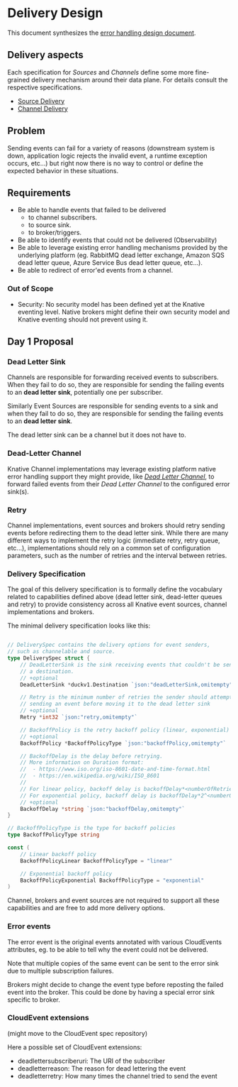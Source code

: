 # Delivery Design

This document synthesizes the
[error handling design document](https://docs.google.com/document/d/1qRrzGoHJQO-oc5p-yRK8IRfugd-FM_PXyM7lN5kcqks).

## Delivery aspects

Each specification for _Sources_ and _Channels_ define some more fine-grained
delivery mechanism around their data plane. For details consult the respective
specifications.

- [Source Delivery](https://github.com/knative/specs/blob/main/specs/eventing/sources.md#source-event-delivery)
- [Channel Delivery](https://github.com/knative/specs/blob/main/specs/eventing/channel.md#data-plane)

## Problem

Sending events can fail for a variety of reasons (downstream system is down,
application logic rejects the invalid event, a runtime exception occurs, etc...)
but right now there is no way to control or define the expected behavior in
these situations.

## Requirements

- Be able to handle events that failed to be delivered
  - to channel subscribers.
  - to source sink.
  - to broker/triggers.
- Be able to identify events that could not be delivered (Observability)
- Be able to leverage existing error handling mechanisms provided by the
  underlying platform (eg. RabbitMQ dead letter exchange, Amazon SQS dead letter
  queue, Azure Service Bus dead letter queue, etc...).
- Be able to redirect of error'ed events from a channel.

### Out of Scope

- Security: No security model has been defined yet at the Knative eventing
  level. Native brokers might define their own security model and Knative
  eventing should not prevent using it.

## Day 1 Proposal

### Dead Letter Sink

Channels are responsible for forwarding received events to subscribers. When
they fail to do so, they are responsible for sending the failing events to an
**dead letter sink**, potentially one per subscriber.

Similarly Event Sources are responsible for sending events to a sink and when
they fail to do so, they are responsible for sending the failing events to an
**dead letter sink**.

The dead letter sink can be a channel but it does not have to.

### Dead-Letter Channel

Knative Channel implementations may leverage existing platform native error
handling support they might provide, like
[_Dead Letter Channel_](https://www.enterpriseintegrationpatterns.com/patterns/messaging/DeadLetterChannel.html),
to forward failed events from their _Dead Letter Channel_ to the configured
error sink(s).

### Retry

Channel implementations, event sources and brokers should retry sending events
before redirecting them to the dead letter sink. While there are many different
ways to implement the retry logic (immediate retry, retry queue, etc...),
implementations should rely on a common set of configuration parameters, such as
the number of retries and the interval between retries.

### Delivery Specification

The goal of this delivery specification is to formally define the vocabulary
related to capabilities defined above (dead letter sink, dead-letter queues and
retry) to provide consistency across all Knative event sources, channel
implementations and brokers.

The minimal delivery specification looks like this:

```go

// DeliverySpec contains the delivery options for event senders,
// such as channelable and source.
type DeliverySpec struct {
	// DeadLetterSink is the sink receiving events that couldn't be sent to
	// a destination.
	// +optional
	DeadLetterSink *duckv1.Destination `json:"deadLetterSink,omitempty"`

	// Retry is the minimum number of retries the sender should attempt when
	// sending an event before moving it to the dead letter sink
	// +optional
	Retry *int32 `json:"retry,omitempty"`

	// BackoffPolicy is the retry backoff policy (linear, exponential)
	// +optional
	BackoffPolicy *BackoffPolicyType `json:"backoffPolicy,omitempty"`

	// BackoffDelay is the delay before retrying.
	// More information on Duration format:
	//  - https://www.iso.org/iso-8601-date-and-time-format.html
	//  - https://en.wikipedia.org/wiki/ISO_8601
	//
	// For linear policy, backoff delay is backoffDelay*<numberOfRetries>.
	// For exponential policy, backoff delay is backoffDelay*2^<numberOfRetries>.
	// +optional
	BackoffDelay *string `json:"backoffDelay,omitempty"`
}

// BackoffPolicyType is the type for backoff policies
type BackoffPolicyType string

const (
	// Linear backoff policy
	BackoffPolicyLinear BackoffPolicyType = "linear"

	// Exponential backoff policy
	BackoffPolicyExponential BackoffPolicyType = "exponential"
)
```

Channel, brokers and event sources are not required to support all these
capabilities and are free to add more delivery options.

### Error events

The error event is the original events annotated with various CloudEvents
attributes, eg. to be able to tell why the event could not be delivered.

Note that multiple copies of the same event can be sent to the error sink due to
multiple subscription failures.

Brokers might decide to change the event type before reposting the failed event
into the broker. This could be done by having a special error sink specific to
broker.

### CloudEvent extensions

(might move to the CloudEvent spec repository)

Here a possible set of CloudEvent extensions:

- deadlettersubscriberuri: The URI of the subscriber
- deadletterreason: The reason for dead lettering the event
- deadletterretry: How many times the channel tried to send the event
